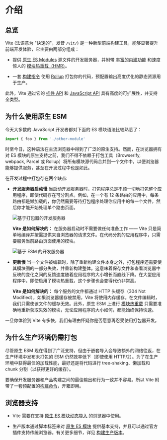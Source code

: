 # 介绍

## 总览

Vite (法语意为 "快速的"，发音 `/vit/`) 是一种新型前端构建工具，能够显著提升前端开发体验，它主要由两部分组成：

- 提供 [原生 ES Modules](https://developer.mozilla.org/en-US/docs/Web/JavaScript/Guide/Modules) 源文件的开发服务器，并附带 [丰富的内建功能](./features) 和速度惊人的 [模块热重载（HMR）](./features#hot-module-replacement)。

- 一套 [构建指令](./build) 使用 [Rollup](https://rollupjs.org) 打包你的代码，预配置输出高度优化的静态资源用于生产。

此外，Vite 通过它的 [插件 API](./api-plugin) 和 [JavaScript API](./api-javascript) 具有高度的可扩展性，并支持全类型。

## 为什么使用原生 ESM

今天大多数的 JavaScript 开发者都对下面的 ES 模块语法比较熟悉了：

```js
import { foo } from './other-module'
```

时至今日，这种语法在主流浏览器中得到了广泛的原生支持。然而，在浏览器拥有对 ES 模块的原生支持之前，我们不得不依赖于打包工具（Browserify, webpack, Parcel 或 Rollup）将所有模块源代码合并到一个文件中，以便浏览器能够提供服务，甚至在开发过程中也是如此。

在开发过程中打包存在两个缺点:

- **开发服务器启动慢** 当启动开发服务器时，打包程序总是不顾一切地打包整个应用程序，即使代码存在可分割点。例如，在一个有 12 条路由的应用中，每条路由都是懒加载的，你仍然需要等待打包程序处理你应用中的每一个文件，然后你才能开始处理单个路由页面。

  ![基于打包器的开发服务器](/images/bundler.png)

  **Vite 是如何解决的：** 在服务器启动时不需要做任何准备工作 —— Vite 只是简单地编译并按需提供来自浏览器的请求文件。在代码分割的应用程序中，只需要服务当前路由页面使用的模块。

  ![基于 ESM 的开发服务器](/images/esm.png)

- **更新慢** 当一个文件被编辑时，除了重新构建文件本身之外，打包程序还需要使其模块图的一部分失效，并重新构建整体。这意味着保存文件和查看浏览器中反映的变化之间的反馈速度随着应用程序的大小增长而直线下降。在大型应用程序中，即使启用了模块热重载，这个步骤也会变得代价非常高。

  **Vite 是如何解决的：** 每个服务的文件都通过 HTTP 头缓存（304 Not Modified），如果浏览器缓存被禁用，Vite 将使用内存缓存。在文件编辑时，我们只需使该文件的缓存无效。此外，原生 ESM 上进行 [模块热重载](./features#hot-module-replacement) 只需要准确地重新获取失效的模块，无论应用程序的大小如何，都能始终保持快速。

一旦你体验到 Vite 有多快，我们有理由怀疑你是否愿意再忍受使用打包器开发。

## 为什么生产环境仍需打包

尽管原生 ESM 现在得到了广泛支持，但由于嵌套导入会导致额外的网络往返，在生产环境中发布未打包的 ESM 仍然效率低下（即使使用 HTTP/2）。为了在生产环境中获得最佳的加载性能，最好还是将代码进行 tree-shaking、懒加载和 chunk 分割（以获得更好的缓存）。

要确保开发服务器和产品构建之间的最佳输出和行为一致并不容易。所以 Vite 附带了一套预配置的[构建命令](./build)，开箱即用。

## 浏览器支持

- Vite 需要在支持 [原生 ES 模块动态导入](https://caniuse.com/es6-module-dynamic-import) 的浏览器中使用。

- 生产版本通过脚本标签来对 [原生 ES 模块](https://caniuse.com/es6-module) 提供基本支持，并且可以通过官方插件支持传统浏览器。有关更多细节，详见 [构建生产版本](./build)。
